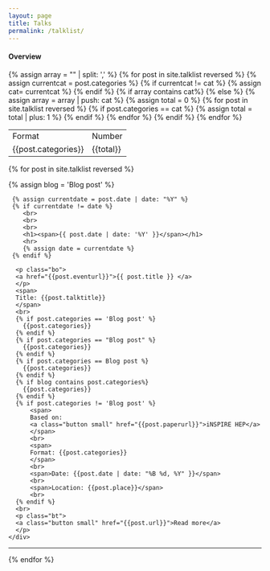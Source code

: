 ```yaml
---
layout: page
title: Talks
permalink: /talklist/
---
```




<div>
    <h4>Overview</h4>
        <table>
            <tr>
                <td>Format</td>
                <td>Number</td>
            </tr>
            {% assign array = "" | split: ',' %}
            {%  for post in site.talklist reversed %}
                {% assign currentcat = post.categories %}
                {% if currentcat != cat %}
                   {% assign cat= currentcat %} 
                {% endif %}
                {% if array contains cat%}
                {% else %}
                    {% assign array = array | push: cat %}
                    {% assign total = 0 %}
                    {%  for post in site.talklist reversed %}
                        {% if post.categories == cat %}
                            {% assign total = total | plus: 1 %}
                        {% endif %}
                    {% endfor %}
                    <tr>
                      <td> {{post.categories}} </td>
                      <td> {{total}} </td>
                    </tr>
                {% endif %}
              {% endfor %}
        </table>
</div>

<style>
  .bo {
     margin-bottom: 0.5cm;
  }
</style>

<style>
  .bt {
     margin-bottom: 1.0cm;
  }
</style>




{%  for post in site.talklist reversed %}
  <div class='big mod modBlogPost no_bg'>
    <div class='content'>
      {% assign blog = 'Blog post' %}
    
     {% assign currentdate = post.date | date: "%Y" %}
     {% if currentdate != date %}
        <br>
        <br>
        <br>
        <h1><span>{{ post.date | date: '%Y' }}</span></h1>
        <hr>
        {% assign date = currentdate %} 
     {% endif %}
     
      <p class="bo">
      <a href="{{post.eventurl}}">{{ post.title }} </a>
      </p>
      <span>
      Title: {{post.talktitle}}
      </span>
      <br>
      {% if post.categories == 'Blog post' %}
        {{post.categories}}
      {% endif %}
      {% if post.categories == "Blog post" %}
        {{post.categories}}
      {% endif %}
      {% if post.categories == Blog post %}
        {{post.categories}}
      {% endif %}
      {% if blog contains post.categories%}
        {{post.categories}}
      {% endif %}
      {% if post.categories != 'Blog post' %}
          <span>
          Based on:
          <a class="button small" href="{{post.paperurl}}">iNSPIRE HEP</a>
          </span>
          <br>
          <span>
          Format: {{post.categories}}
          </span>
          <br>
          <span>Date: {{post.date | date: "%B %d, %Y" }}</span>
          <br>
          <span>Location: {{post.place}}</span>
          <br>
      {% endif %}
      <br>
      <p class="bt">
      <a class="button small" href="{{post.url}}">Read more</a>
      </p>
    </div>
  </div>
  <hr>
  <div class='two spacing'></div>
{% endfor %}


<div class='four spacing'></div>


